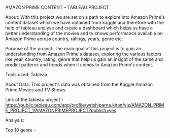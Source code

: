 AMAZON PRIME CONTENT – TABLEAU PROJECT

About: With this project we are set on a path to explore into Amazon Prime's content dataset which we have obtained from kaggle and therefore with the help of tableau analyse and create a dashboard which helps us have a better understanding of the movies and tv shows performance available on Amazon Prime across country, ratings, years, genre etc.

Purpose of the project: The main goal of this project is to gain an understanding from Amazon Prime's dataset, exploring the various factors like year, country, rating, genre that help us gain an insight of the same and predict patterns and trends when it comes to Amazon Prime's content.

Tools used: Tableau.

About Data: This project's data was obtained from the Kaggle Amazon Prime Movies and TV Shows.

Link of the tableau project - https://public.tableau.com/app/profile/wrishiparna.khan/viz/AMAZON_PRIME_PROJECT_1/AMAZONPRIMEPROJECT?publish=yes 

Analysis:

Top 10 genre - 

